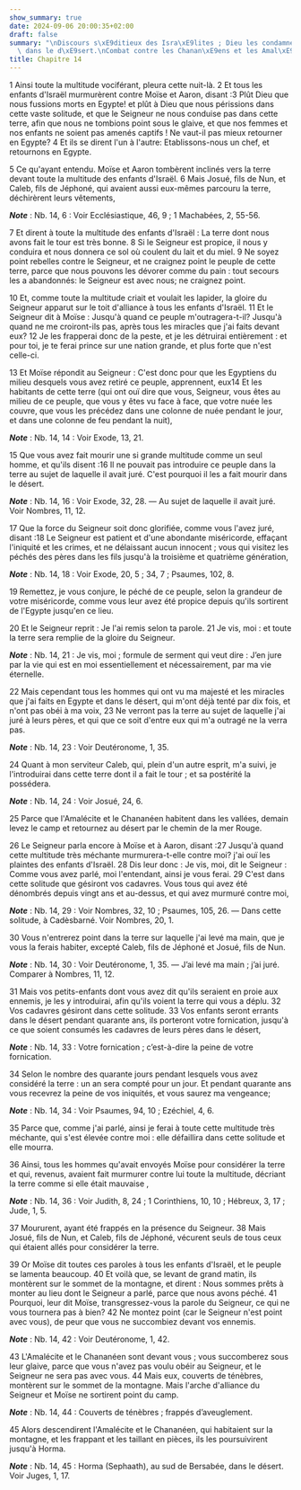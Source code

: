 ```yaml
---
show_summary: true
date: 2024-09-06 20:00:35+02:00
draft: false
summary: "\nDiscours s\xE9ditieux des Isra\xE9lites ; Dieu les condamne \xE0 mourir\
  \ dans le d\xE9sert.\nCombat contre les Chanan\xE9ens et les Amal\xE9cites.\n"
title: Chapitre 14
---
```





1 Ainsi toute la multitude vociférant, pleura cette nuit-là. 2 Et tous les enfants d'Israël murmurèrent contre Moïse et Aaron, disant :3 Plût Dieu que nous fussions morts en Egypte! et plût à Dieu que nous périssions dans cette vaste solitude, et que le Seigneur ne nous conduise pas dans cette terre, afin que nous ne tombions point sous le glaive, et que nos femmes et nos enfants ne soient pas amenés captifs ! Ne vaut-il pas mieux retourner en Egypte? 4 Et ils se dirent l'un à l'autre: Etablissons-nous un chef, et retournons en Egypte.


5 Ce qu'ayant entendu. Moïse et Aaron tombèrent inclinés vers la terre devant toute la multitude des enfants d'Israël. 6 Mais Josué, fils de Nun, et Caleb, fils de Jéphoné, qui avaient aussi eux-mêmes parcouru la terre, déchirèrent leurs vêtements,

***Note*** :  Nb. 14, 6 : Voir Ecclésiastique, 46, 9 ; 1 Machabées, 2, 55-56.

7 Et dirent à toute la multitude des enfants d'Israël : La terre dont nous avons fait le tour est très bonne. 8 Si le Seigneur est propice, il nous y conduira et nous donnera ce sol où coulent du lait et du miel. 9 Ne soyez point rebelles contre le Seigneur, et ne craignez point le peuple de cette terre, parce que nous pouvons les dévorer comme du pain : tout secours les a abandonnés: le Seigneur est avec nous; ne craignez point.


10 Et, comme toute la multitude criait et voulait les lapider, la gloire du Seigneur apparut sur le toit d'alliance à tous les enfants d'Israël. 11 Et le Seigneur dit à Moïse : Jusqu'à quand ce peuple m'outragera-t-il? Jusqu'à quand ne me croiront-ils pas, après tous les miracles que j'ai faits devant eux? 12 Je les frapperai donc de la peste, et je les détruirai entièrement : et pour toi, je te ferai prince sur une nation grande, et plus forte que n'est celle-ci.


13 Et Moïse répondit au Seigneur : C'est donc pour que les Egyptiens du milieu desquels vous avez retiré ce peuple, apprennent, eux14 Et les habitants de cette terre (qui ont ouï dire que vous, Seigneur, vous êtes au milieu de ce peuple, que vous y êtes vu face à face, que votre nuée les couvre, que vous les précédez dans une colonne de nuée pendant le jour, et dans une colonne de feu pendant la nuit),

***Note*** :  Nb. 14, 14 : Voir Exode, 13, 21.

15 Que vous avez fait mourir une si grande multitude comme un seul homme, et qu'ils disent :16 Il ne pouvait pas introduire ce peuple dans la terre au sujet de laquelle il avait juré. C'est pourquoi il les a fait mourir dans le désert.

***Note*** :  Nb. 14, 16 : Voir Exode, 32, 28. ― Au sujet de laquelle il avait juré. Voir Nombres, 11, 12.

17 Que la force du Seigneur soit donc glorifiée, comme vous l'avez juré, disant :18 Le Seigneur est patient et d'une abondante miséricorde, effaçant l'iniquité et les crimes, et ne délaissant aucun innocent ; vous qui visitez les péchés des pères dans les fils jusqu'à la troisième et quatrième génération,

***Note*** :  Nb. 14, 18 : Voir Exode, 20, 5 ; 34, 7 ; Psaumes, 102, 8.

19 Remettez, je vous conjure, le péché de ce peuple, selon la grandeur de votre miséricorde, comme vous leur avez été propice depuis qu'ils sortirent de l'Egypte jusqu'en ce lieu.


20 Et le Seigneur reprit : Je l'ai remis selon ta parole. 21 Je vis, moi : et toute la terre sera remplie de la gloire du Seigneur.

***Note*** :  Nb. 14, 21 : Je vis, moi ; formule de serment qui veut dire : J’en jure par la vie qui est en moi essentiellement et nécessairement, par ma vie éternelle.

22 Mais cependant tous les hommes qui ont vu ma majesté et les miracles que j'ai faits en Egypte et dans le désert, qui m'ont déjà tenté par dix fois, et n'ont pas obéi à ma voix, 23 Ne verront pas la terre au sujet de laquelle j'ai juré à leurs pères, et qui que ce soit d'entre eux qui m'a outragé ne la verra pas.

***Note*** :  Nb. 14, 23 : Voir Deutéronome, 1, 35.

24 Quant à mon serviteur Caleb, qui, plein d'un autre esprit, m'a suivi, je l'introduirai dans cette terre dont il a fait le tour ; et sa postérité la possédera.

***Note*** :  Nb. 14, 24 : Voir Josué, 24, 6.

25 Parce que l'Amalécite et le Chananéen habitent dans les vallées, demain levez le camp et retournez au désert par le chemin de la mer Rouge.


26 Le Seigneur parla encore à Moïse et à Aaron, disant :27 Jusqu'à quand cette multitude très méchante murmurera-t-elle contre moi? j'ai ouï les plaintes des enfants d'Israël. 28 Dis leur donc : Je vis, moi, dit le Seigneur : Comme vous avez parlé, moi l'entendant, ainsi je vous ferai. 29 C'est dans cette solitude que gésiront vos cadavres. Vous tous qui avez été dénombrés depuis vingt ans et au-dessus, et qui avez murmuré contre moi,

***Note*** :  Nb. 14, 29 : Voir Nombres, 32, 10 ; Psaumes, 105, 26. ― Dans cette solitude, à Cadèsbarné. Voir Nombres, 20, 1.

30 Vous n'entrerez point dans la terre sur laquelle j'ai levé ma main, que je vous la ferais habiter, excepté Caleb, fils de Jéphoné et Josué, fils de Nun.

***Note*** :  Nb. 14, 30 : Voir Deutéronome, 1, 35. ― J’ai levé ma main ; j’ai juré. Comparer à Nombres, 11, 12.

31 Mais vos petits-enfants dont vous avez dit qu'ils seraient en proie aux ennemis, je les y introduirai, afin qu'ils voient la terre qui vous a déplu. 32 Vos cadavres gésiront dans cette solitude. 33 Vos enfants seront errants dans le désert pendant quarante ans, ils porteront votre fornication, jusqu'à ce que soient consumés les cadavres de leurs pères dans le désert,

***Note*** :  Nb. 14, 33 : Votre fornication ; c’est-à-dire la peine de votre fornication.

34 Selon le nombre des quarante jours pendant lesquels vous avez considéré la terre : un an sera compté pour un jour. Et pendant quarante ans vous recevrez la peine de vos iniquités, et vous saurez ma vengeance;

***Note*** :  Nb. 14, 34 : Voir Psaumes, 94, 10 ; Ezéchiel, 4, 6.

35 Parce que, comme j'ai parlé, ainsi je ferai à toute cette multitude très méchante, qui s'est élevée contre moi : elle défaillira dans cette solitude et elle mourra.


36 Ainsi, tous les hommes qu'avait envoyés Moïse pour considérer la terre et qui, revenus, avaient fait murmurer contre lui toute la multitude, décriant la terre comme si elle était mauvaise ,

***Note*** :  Nb. 14, 36 : Voir Judith, 8, 24 ; 1 Corinthiens, 10, 10 ; Hébreux, 3, 17 ; Jude, 1, 5.

37 Moururent, ayant été frappés en la présence du Seigneur. 38 Mais Josué, fils de Nun, et Caleb, fils de Jéphoné, vécurent seuls de tous ceux qui étaient allés pour considérer la terre.


39 Or Moïse dit toutes ces paroles à tous les enfants d'Israël, et le peuple se lamenta beaucoup. 40 Et voilà que, se levant de grand matin, ils montèrent sur le sommet de la montagne, et dirent : Nous sommes prêts à monter au lieu dont le Seigneur a parlé, parce que nous avons péché. 41 Pourquoi, leur dit Moïse, transgressez-vous la parole du Seigneur, ce qui ne vous tournera pas à bien? 42 Ne montez point (car le Seigneur n'est point avec vous), de peur que vous ne succombiez devant vos ennemis.

***Note*** :  Nb. 14, 42 : Voir Deutéronome, 1, 42.

43 L'Amalécite et le Chananéen sont devant vous ; vous succomberez sous leur glaive, parce que vous n'avez pas voulu obéir au Seigneur, et le Seigneur ne sera pas avec vous. 44 Mais eux, couverts de ténèbres, montèrent sur le sommet de la montagne. Mais l'arche d'alliance du Seigneur et Moïse ne sortirent point du camp.

***Note*** :  Nb. 14, 44 : Couverts de ténèbres ; frappés d’aveuglement.

45 Alors descendirent l'Amalécite et le Chananéen, qui habitaient sur la montagne, et les frappant et les taillant en pièces, ils les poursuivirent jusqu'à Horma.

***Note*** :  Nb. 14, 45 : Horma (Sephaath), au sud de Bersabée, dans le désert. Voir Juges, 1, 17.

